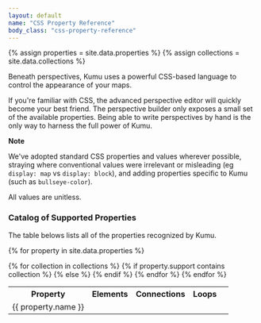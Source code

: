 ```yaml
---
layout: default
name: "CSS Property Reference"
body_class: "css-property-reference"
---
```


{% assign properties = site.data.properties %}
{% assign collections = site.data.collections %}

Beneath perspectives, Kumu uses a powerful CSS-based language to control the appearance of your maps.

If you're familiar with CSS, the advanced perspective editor will quickly
become your best friend.  The perspective builder only exposes a small set
of the available properties.  Being able to write perspectives by hand is
the only way to harness the full power of Kumu.

**Note**

We've adopted standard CSS properties and values wherever possible, straying where
conventional values were irrelevant or misleading (eg `display: map` vs `display: block`),
and adding properties specific to Kumu (such as `bullseye-color`).

All values are unitless.

### Catalog of Supported Properties

The table belows lists all of the properties recognized by Kumu.

<table class="property-table table table-striped">
  <tr>
    <th class="text-left">Property</th>
    <th class="text-center">Elements</th>
    <th class="text-center">Connections</th>
    <th class="text-center">Loops</th>
    <th class="text-center"></th>
  </tr>

{% for property in site.data.properties %}
  <tr data-property="{{ property.name }}">
    <td>{{ property.name }}</td>
  {% for collection in collections %}
  {% if property.support contains collection %}
    <td><i class="glyphicon glyphicon-ok"></i></td>
  {% else %}
    <td><i class="glyphicon glyphicon-cancel"></i></td>
  {% endif %}
  {% endfor %}
    <td><i class="glyphicon glyphicon-info-sign" data-toggle="popover" data-placement="left" data-content="{{ property.description }}"></i></td>
  </tr>
{% endfor %}
</table>
